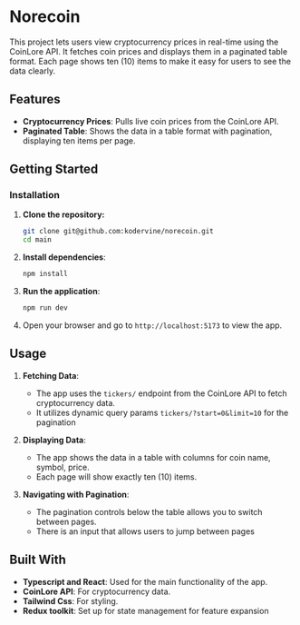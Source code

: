 # Norecoin

This project lets users view cryptocurrency prices in real-time using the CoinLore API. It fetches coin prices and displays them in a paginated table format. Each page shows ten (10) items to make it easy for users to see the data clearly.

## Features

- **Cryptocurrency Prices**: Pulls live coin prices from the CoinLore API.
- **Paginated Table**: Shows the data in a table format with pagination, displaying ten items per page.

## Getting Started

### Installation

1. **Clone the repository:**

   ```bash
   git clone git@github.com:kodervine/norecoin.git
   cd main
   ```

2. **Install dependencies**:

   ```bash
   npm install
   ```

3. **Run the application**:

   ```bash
   npm run dev
   ```

4. Open your browser and go to `http://localhost:5173` to view the app.

## Usage

1. **Fetching Data**:

   - The app uses the `tickers/` endpoint from the CoinLore API to fetch cryptocurrency data.
   - It utilizes dynamic query params `tickers/?start=0&limit=10` for the pagination

2. **Displaying Data**:

   - The app shows the data in a table with columns for coin name, symbol, price.
   - Each page will show exactly ten (10) items.

3. **Navigating with Pagination**:
   - The pagination controls below the table allows you to switch between pages.
   - There is an input that allows users to jump between pages

## Built With

- **Typescript and React**: Used for the main functionality of the app.
- **CoinLore API**: For cryptocurrency data.
- **Tailwind Css**: For styling.
- **Redux toolkit**: Set up for state management for feature expansion
